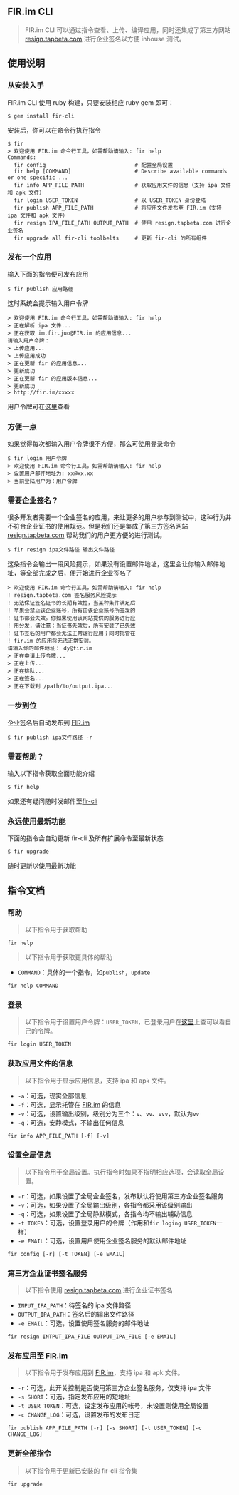 FIR.im CLI
---
> FIR.im CLI 可以通过指令查看、上传、编译应用，同时还集成了第三方网站 [resign.tapbeta.com](http://resign.tapbeta.com) 进行企业签名以方便 inhouse 测试。

## 使用说明
### 从安装入手
FIR.im CLI 使用 ruby 构建，只要安装相应 ruby gem 即可：
```shell
$ gem install fir-cli
```
安装后，你可以在命令行执行指令
```shell
$ fir
> 欢迎使用 FIR.im 命令行工具，如需帮助请输入: fir help
Commands:
  fir config                            # 配置全局设置
  fir help [COMMAND]                    # Describe available commands or one specific ...
  fir info APP_FILE_PATH                # 获取应用文件的信息（支持 ipa 文件和 apk 文件）
  fir login USER_TOKEN                  # 以 USER_TOKEN 身份登陆
  fir publish APP_FILE_PATH             # 将应用文件发布至 FIR.im（支持 ipa 文件和 apk 文件）
  fir resign IPA_FILE_PATH OUTPUT_PATH  # 使用 resign.tapbeta.com 进行企业签名
  fir upgrade all fir-cli toolbelts     # 更新 fir-cli 的所有组件
```

### 发布一个应用
输入下面的指令便可发布应用
```shell
$ fir publish 应用路径
```
这时系统会提示输入用户令牌
```shell
> 欢迎使用 FIR.im 命令行工具，如需帮助请输入: fir help
> 正在解析 ipa 文件...
> 正在获取 im.fir.juo@FIR.im 的应用信息...
请输入用户令牌：
> 上传应用...
> 上传应用成功
> 正在更新 fir 的应用信息...
> 更新成功
> 正在更新 fir 的应用版本信息...
> 更新成功
> http://fir.im/xxxxx
```

用户令牌可在[这里](http://fir.im/user/info)查看

### 方便一点
如果觉得每次都输入用户令牌很不方便，那么可使用登录命令

```shell
$ fir login 用户令牌
> 欢迎使用 FIR.im 命令行工具，如需帮助请输入: fir help
> 设置用户邮件地址为: xx@xx.xx
> 当前登陆用户为：用户令牌
```


### 需要企业签名？
很多开发者需要一个企业签名的应用，来让更多的用户参与到测试中，这种行为并不符合企业证书的使用规范。但是我们还是集成了第三方签名网站 [resign.tapbeta.com](http://resign.tapbeta.com) 帮助我们的用户更方便的进行测试。

```shell
$ fir resign ipa文件路径 输出文件路径
```
这条指令会输出一段风险提示，如果没有设置邮件地址，这里会让你输入邮件地址，等全部完成之后，便开始进行企业签名了
```
> 欢迎使用 FIR.im 命令行工具，如需帮助请输入: fir help
! resign.tapbeta.com 签名服务风险提示
! 无法保证签名证书的长期有效性，当某种条件满足后
! 苹果会禁止该企业账号，所有由该企业账号所签发的
! 证书都会失效。你如果使用该网站提供的服务进行应
! 用分发，请注意：当证书失效后，所有安装了已失效
! 证书签名的用户都会无法正常运行应用；同时托管在
! fir.im 的应用将无法正常安装。
请输入你的邮件地址： dy@fir.im
> 正在申请上传令牌...
> 正在上传...
> 正在排队...
> 正在签名...
> 正在下载到 /path/to/output.ipa...
```


### 一步到位
企业签名后自动发布到 [FIR.im](http://fir.im)
```shell
$ fir publish ipa文件路径 -r
```

### 需要帮助？
输入以下指令获取全面功能介绍
```shell
$ fir help
```
如果还有疑问随时发邮件至[fir-cli](mailto:fir-cli@fir.im)

### 永远使用最新功能
下面的指令会自动更新 fir-cli 及所有扩展命令至最新状态
```shell
$ fir upgrade
```
随时更新以使用最新功能

## 指令文档
### 帮助
> 以下指令用于获取帮助

```shell
fir help
```

> 以下指令用于获取更具体的帮助

- `COMMAND`：具体的一个指令，如`publish`，`update`
```shell
fir help COMMAND
```

### 登录
> 以下指令用于设置用户令牌：`USER_TOKEN`，已登录用户在[这里](http://fir.im/user/info)上查可以看自己的令牌。

```shell
fir login USER_TOKEN
```

### 获取应用文件的信息
> 以下指令用于显示应用信息，支持 ipa 和 apk 文件。

- `-a`：可选，现实全部信息
- `-f`：可选，显示托管在 [FIR.im](http://fir.im) 的信息
- `-v`：可选，设置输出级别，级别分为三个：`v`、`vv`、`vvv`，默认为`vv`
- `-q`：可选，安静模式，不输出任何信息
```shell
fir info APP_FILE_PATH [-f] [-v]
```

### 设置全局信息
> 以下指令用于全局设置。执行指令时如果不指明相应选项，会读取全局设置。

- `-r`：可选，如果设置了全局企业签名，发布默认将使用第三方企业签名服务
- `-v`：可选，如果设置了全局输出级别，各指令都采用该级别输出
- `-q`：可选，如果设置了全局静默模式，各指令均不输出辅助信息
- `-t TOKEN`：可选，设置登录用户的令牌（作用和`fir loging USER_TOKEN`一样）
- `-e EMAIL`：可选，设置用户使用企业签名服务的默认邮件地址
```shell
fir config [-r] [-t TOKEN] [-e EMAIL]
```

### 第三方企业证书签名服务
> 以下指令使用 [resign.tapbeta.com](http://resign.tapbeta.com) 进行企业证书签名

- `INPUT_IPA_PATH`：待签名的 ipa 文件路径
- `OUTPUT_IPA_PATH`：签名后的输出文件路径
- `-e EMAIL`：可选，设置使用签名服务的邮件地址
```shell
fir resign INTPUT_IPA_FILE OUTPUT_IPA_FILE [-e EMAIL]
```

### 发布应用至 [FIR.im](http://fir.im)
> 以下指令用于发布应用到 [FIR.im](http://fir.im)，支持 ipa 和 apk 文件。

- `-r`：可选，此开关控制是否使用第三方企业签名服务，仅支持 ipa 文件
- `-s SHORT`：可选，指定发布应用的短地址
- `-t USER_TOKEN`：可选，设定发布应用的帐号，未设置则使用全局设置
- `-c CHANGE_LOG`：可选，设置发布的发布日志
```shell
fir publish APP_FILE_PATH [-r] [-s SHORT] [-t USER_TOKEN] [-c CHANGE_LOG]
```

### 更新全部指令
> 以下指令用于更新已安装的 fir-cli 指令集

```shell
fir upgrade
```


